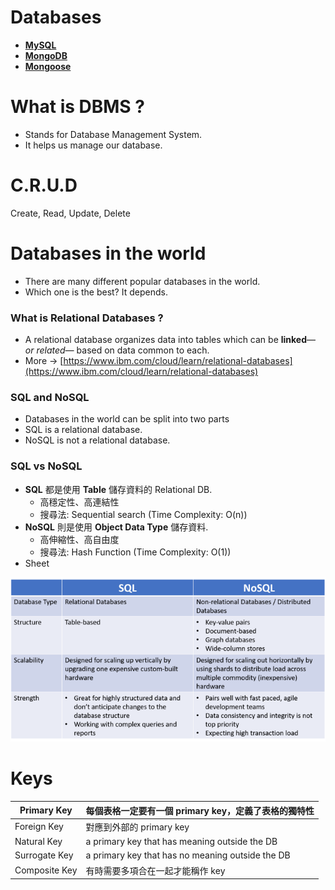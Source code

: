 # Databases

* [**MySQL**](https://github.com/xxrjun/2022-Web-Develop/blob/main/notes/database/database/MySQL.md)
* [**MongoDB**](https://github.com/xxrjun/2022-Web-Develop/blob/main/notes/database/database/MongoDB.md)
* [**Mongoose**](https://github.com/xxrjun/2022-Web-Develop/blob/main/notes/database/database/Mongoose.md)

# What is DBMS ?

- Stands for Database Management System.
- It helps us manage our database.

# C.R.U.D

Create, Read, Update, Delete

# Databases in the world

- There are many different popular databases in the world.
- Which one is the best? It depends.

### What is Relational Databases ?

- A relational database organizes data into tables which can be **linked**—**or *related**—*
based on data common to each.
- More → [https://www.ibm.com/cloud/learn/relational-databases](https://www.ibm.com/cloud/learn/relational-databases)

### SQL and NoSQL

- Databases in the world can be split into two parts
- SQL is a relational database.
- NoSQL is not a relational database.

### SQL vs NoSQL

- **SQL** 都是使用 **Table** 儲存資料的 Relational DB.
    - 高穩定性、高連結性
    - 搜尋法: Sequential search (Time Complexity: O(n))
- **NoSQL** 則是使用 **Object Data Type** 儲存資料.
    - 高伸縮性、高自由度
    - 搜尋法: Hash Function (Time Complexity: O(1))
- Sheet

![sql_vs_nosql.png](https://github.com/xxrjun/2022-Web-Develop/blob/main/notes/database/database/sql_vs_nosql.png)

# Keys

| Primary Key | 每個表格一定要有一個 primary key，定義了表格的獨特性 |
| --- | --- |
| Foreign Key | 對應到外部的 primary key |
| Natural Key | a primary key that has meaning outside the DB |
| Surrogate Key | a primary key that has no meaning outside the DB |
| Composite Key | 有時需要多項合在一起才能稱作 key |
